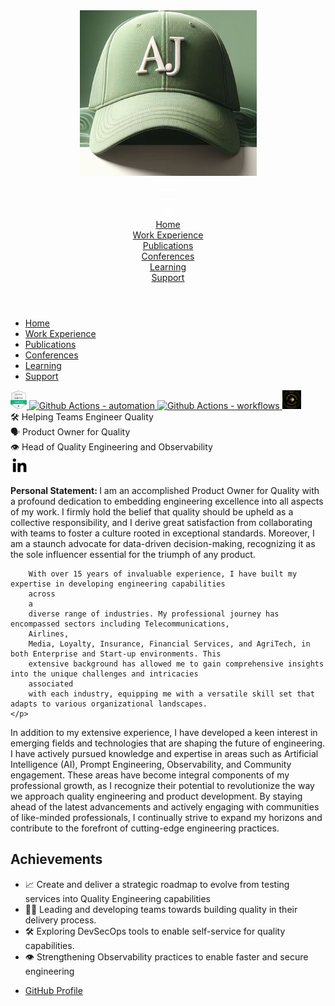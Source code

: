 <!DOCTYPE html>
<html lang="en">

<head>
    <meta charset="UTF-8">
    <meta name="viewport" content="width=device-width, initial-scale=1">
    <title>Alejandro Sanchez-Giraldo</title>
    <link rel="stylesheet" type="text/css" href="/assets/css/style.css">
</head>
<header class="mega-menu">
    <div class="logo">
        <img src="/img/cap.png" alt="Logo">
    </div>
    <div class="burger">
        <svg height="40px" width="40px" fill="none" stroke="white" stroke-width="2">
            <line x1="0" y1="5" x2="40" y2="5" />
            <line x1="0" y1="20" x2="40" y2="20" />
            <line x1="0" y1="35" x2="40" y2="35" />
        </svg>
    </div>
    <div class="mobile-menu">
        <div class="cross">
            <svg height="20px" width="20px" fill="none" stroke="white" stroke-width="2">
                <line x1="0" y1="0" x2="20" y2="20" />
                <line x1="0" y1="20" x2="20" y2="0" />
            </svg>
        </div>
        <nav class="mobile-menu-items">
                <a href="/">Home</a></br>
                <a href="/reference/WORKEXPERIENCE">Work Experience</a></br>
                <a href="/reference/PUBLICATIONS">Publications</a></br>
                <a href="/reference/CONFERENCES">Conferences</a></br>
                <a href="/reference/LEARNING">Learning</a></br>
                <a href="/support/SUPPORTLIST">Support</a>
        </nav>
    </div> 
</header>
<body>   
<div class="mega-menu-2">
    <nav class="menu-items">
        <ul>
            <li><a href="/">Home</a></li>
            <li><a href="/reference/WORKEXPERIENCE">Work Experience</a></li>
            <li><a href="/reference/PUBLICATIONS">Publications</a></li>
            <li><a href="/reference/CONFERENCES">Conferences</a></li>
            <li><a href="/reference/LEARNING">Learning</a></li>
            <li><a href="/support/SUPPORTLIST">Support</a></li>
        </ul>
    </nav>
</div>
<div class="container">
    <div class="badges">
        <a href="https://www.credly.com/badges/5461b72b-82ec-4fec-b779-35eb078f5ceb/linked_in?t=s0sy54">
            <img src="img/dynaBadge.png" height="30px" alt="Dynatrace Associate" />
        </a>
        <a
            href="https://learn.microsoft.com/en-gb/training/achievements/learn.github.github-actions-automate-tasks.badge?username=AlejandroSG-3988&sharingId=7539A66B782C7D61">
            <img src="https://learn.microsoft.com/en-us/training/achievements/github/github-actions-automate-tasks.svg"
                height="30px" alt="Github Actions - automation">
        </a>
        <a
            href="https://learn.microsoft.com/api/achievements/share/en-gb/AlejandroSG-3988/FZD6SK5X?sharingId=7539A66B782C7D61">
            <img src="https://learn.microsoft.com/en-us/training/achievements/github/github-actions-ci.svg"
                height="30px" alt="Github Actions - workflows">
        </a>
        <a href="https://verify.skilljar.com/c/cvjv4kdfwztp">
            <img src="img/ldGold.png" height="30px" alt="LaunchDarkly Gold">
        </a>
    </div>
</div>
<div class="container">
    <div class="column">🛠️ Helping Teams Engineer Quality</div>
    <div class="column">🗣️ Product Owner for Quality</div>
    <div class="column">👁️ Head of Quality Engineering and Observability</div>
</div>
<div class="container">
    <a href="https://www.linkedin.com/in/alejandrosanchezgiraldo">
        <img src="img/linkedin-black.svg" height="30px" alt="linkedin" />
    </a>
</div>
<div class="container">
    <p>
        <strong>Personal Statement: </strong>
        I am an accomplished Product Owner for Quality with a profound dedication to embedding engineering excellence
        into
        all
        aspects of my work. I firmly hold the belief that quality should be upheld as a collective responsibility, and I
        derive
        great satisfaction from collaborating with teams to foster a culture rooted in exceptional standards. Moreover,
        I am
        a
        staunch advocate for data-driven decision-making, recognizing it as the sole influencer essential for the
        triumph of
        any
        product.

        With over 15 years of invaluable experience, I have built my expertise in developing engineering capabilities
        across
        a
        diverse range of industries. My professional journey has encompassed sectors including Telecommunications,
        Airlines,
        Media, Loyalty, Insurance, Financial Services, and AgriTech, in both Enterprise and Start-up environments. This
        extensive background has allowed me to gain comprehensive insights into the unique challenges and intricacies
        associated
        with each industry, equipping me with a versatile skill set that adapts to various organizational landscapes.
    </p>
</div>
<div class="container">
    <p>
        In addition to my extensive experience, I have developed a keen interest in emerging fields and technologies
        that
        are
        shaping the future of engineering. I have actively pursued knowledge and expertise in areas such as Artificial
        Intelligence (AI), Prompt Engineering, Observability, and Community engagement. These areas have become integral
        components of my professional growth, as I recognize their potential to revolutionize the way we approach
        quality
        engineering and product development. By staying ahead of the latest advancements and actively engaging with
        communities
        of like-minded professionals, I continually strive to expand my horizons and contribute to the forefront of
        cutting-edge
        engineering practices.
    </p>
</div>
<div class="container">
    <h2> Achievements </h2>
</div>
<div class="container">
    <ul>
        <li>📈 Create and deliver a strategic roadmap to evolve from testing services into Quality Engineering
            capabilities</li>
        <li>🙋‍♂️ Leading and developing teams towards building quality in their delivery process.</li>
        <li>🛠️ Exploring DevSecOps tools to enable self-service for quality capabilities.</li>
        <li>👁️ Strengthening Observability practices to enable faster and secure engineering</li>
    </ul>
</div>

<footer class="footer">
    <nav class="menu-items">
        <ul>
            <li><a href="https://github.com/ale-sanchez-g">GitHub Profile</a></li>
        </ul>
    </nav>
</footer>
<script src="/assets/js/main.js"></script>
</body>
<html>